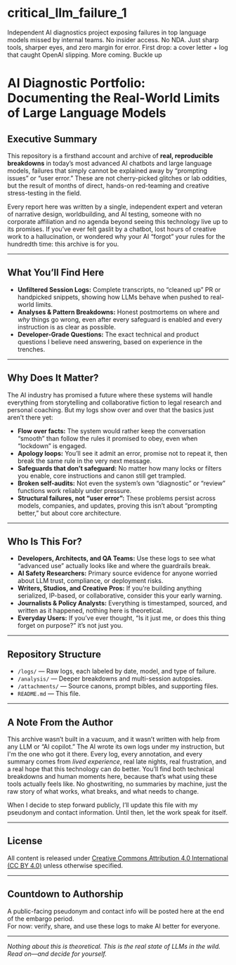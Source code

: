 # critical_llm_failure_1
Independent AI diagnostics project exposing failures in top language models missed by internal teams. No insider access. No NDA. Just sharp tools, sharper eyes, and zero margin for error. First drop: a cover letter + log that caught OpenAI slipping. More coming. Buckle up
# AI Diagnostic Portfolio: Documenting the Real-World Limits of Large Language Models

## Executive Summary

This repository is a firsthand account and archive of **real, reproducible breakdowns** in today’s most advanced AI chatbots and large language models, failures that simply cannot be explained away by “prompting issues” or “user error.” These are not cherry-picked glitches or lab oddities, but the result of months of direct, hands-on red-teaming and creative stress-testing in the field.

Every report here was written by a single, independent expert and veteran of narrative design, worldbuilding, and AI testing, someone with no corporate affiliation and no agenda beyond seeing this technology live up to its promises. If you’ve ever felt gaslit by a chatbot, lost hours of creative work to a hallucination, or wondered why your AI “forgot” your rules for the hundredth time: this archive is for you.

---

## What You’ll Find Here

- **Unfiltered Session Logs:** Complete transcripts, no “cleaned up” PR or handpicked snippets, showing how LLMs behave when pushed to real-world limits.
- **Analyses & Pattern Breakdowns:** Honest postmortems on where and *why* things go wrong, even after every safeguard is enabled and every instruction is as clear as possible.
- **Developer-Grade Questions:** The exact technical and product questions I believe need answering, based on experience in the trenches.

---

## Why Does It Matter?

The AI industry has promised a future where these systems will handle everything from storytelling and collaborative fiction to legal research and personal coaching. But my logs show over and over that the basics just aren’t there yet:

- **Flow over facts:** The system would rather keep the conversation “smooth” than follow the rules it promised to obey, even when “lockdown” is engaged.
- **Apology loops:** You’ll see it admit an error, promise not to repeat it, then break the same rule in the very next message.
- **Safeguards that don’t safeguard:** No matter how many locks or filters you enable, core instructions and canon still get trampled.
- **Broken self-audits:** Not even the system’s own “diagnostic” or “review” functions work reliably under pressure.
- **Structural failures, not “user error”:** These problems persist across models, companies, and updates, proving this isn’t about “prompting better,” but about core architecture.

---

## Who Is This For?

- **Developers, Architects, and QA Teams:** Use these logs to see what “advanced use” actually looks like and where the guardrails break.
- **AI Safety Researchers:** Primary source evidence for anyone worried about LLM trust, compliance, or deployment risks.
- **Writers, Studios, and Creative Pros:** If you’re building anything serialized, IP-based, or collaborative, consider this your early warning.
- **Journalists & Policy Analysts:** Everything is timestamped, sourced, and written as it happened, nothing here is theoretical.
- **Everyday Users:** If you’ve ever thought, “Is it just me, or does this thing forget on purpose?” it’s not just you.

---

## Repository Structure

- `/logs/` — Raw logs, each labeled by date, model, and type of failure.
- `/analysis/` — Deeper breakdowns and multi-session autopsies.
- `/attachments/` — Source canons, prompt bibles, and supporting files.
- `README.md` — This file.

---

## A Note From the Author

This archive wasn’t built in a vacuum, and it wasn’t written with help from any LLM or “AI copilot.” The AI wrote its own logs under my instruction, but I'm the one who got it there. Every log, every annotation, and every summary comes from *lived experience*, real late nights, real frustration, and a real hope that this technology can do better. You’ll find both technical breakdowns and human moments here, because that’s what using these tools actually feels like. No ghostwriting, no summaries by machine, just the raw story of what works, what breaks, and what needs to change.

When I decide to step forward publicly, I’ll update this file with my pseudonym and contact information. Until then, let the work speak for itself.

---

## License

All content is released under [Creative Commons Attribution 4.0 International (CC BY 4.0)](https://creativecommons.org/licenses/by/4.0/) unless otherwise specified.

---

## Countdown to Authorship

A public-facing pseudonym and contact info will be posted here at the end of the embargo period.  
For now: verify, share, and use these logs to make AI better for everyone.

---

*Nothing about this is theoretical. This is the real state of LLMs in the wild. Read on—and decide for yourself.*
